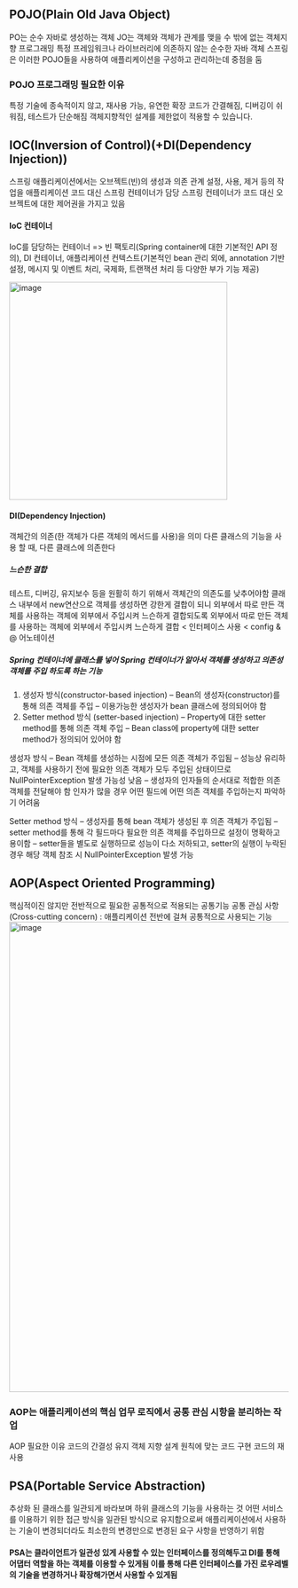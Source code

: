 ## POJO(Plain Old Java Object)
PO는 순수 자바로 생성하는 객체
JO는 객체와 객체가 관계를 맺을 수 밖에 없는 객체지향 프로그래밍
특정 프레임워크나 라이브러리에 의존하지 않는 순수한 자바 객체
스프링은 이러한 POJO들을 사용하여 애플리케이션을 구성하고 관리하는데 중점을 둠

### POJO 프로그래밍 필요한 이유
특정 기술에 종속적이지 않고, 재사용 가능, 유연한 확장
코드가 간결해짐, 디버깅이 쉬워짐, 테스트가 단순해짐
객체지향적인 설계를 제한없이 적용할 수 있습니다.

## IOC(Inversion of Control)(+DI(Dependency Injection))
스프링 애플리케이션에서는 오브젝트(빈)의 생성과 의존 관계 설정, 사용, 제거 등의 작업을 애플리케이션 코드 대신 스프링 컨테이너가 담당
스프링 컨테이너가 코드 대신 오브젝트에 대한 제어권을 가지고 있음

#### IoC 컨테이너
IoC를 담당하는 컨테이너 => 빈 팩토리(Spring container에 대한 기본적인 API 정의), DI 컨테이너, 애플리케이션 컨텍스트(기본적인 bean 관리 외에, annotation 기반 설정, 메시지 및 이벤트 처리, 국제화, 트랜잭션 처리 등 다양한 부가 기능 제공)

<img width="393" alt="image" src="https://github.com/98000001/CS-Study/assets/96863137/cf3ff0b1-4f6f-4f4e-8bdb-4130ad51ae97">


#### DI(Dependency Injection)
객체간의 의존(한 객체가 다른 객체의 메서드를 사용)을 의미
다른 클래스의 기능을 사용 할 때, 다른 클래스에 의존한다

##### 느슨한 결합
테스트, 디버깅, 유지보수 등을 원활히 하기 위해서 객체간의 의존도를 낮추어야함
클래스 내부에서 new연산으로 객체를 생성하면 강한게 결합이 되니 외부에서 따로 만든 객체를 사용하는 객체에 외부에서 주입시켜 느슨하게 결합되도록
외부에서 따로 만든 객체를 사용하는 객체에 외부에서 주입시켜 느슨하게 결합 < 인터페이스 사용 < config & @ 어노테이션 
##### Spring 컨테이너에 클래스를 넣어 Spring 컨테이너가 알아서 객체를 생성하고 의존성 객체를 주입 하도록 하는 기능

1. 생성자 방식(constructor-based injection)
   – Bean의 생성자(constructor)를 통해 의존 객체를 주입
   – 이용가능한 생성자가 bean 클래스에 정의되어야 함
3. Setter method 방식 (setter-based injection)
   – Property에 대한 setter method를 통해 의존 객체 주입
   – Bean class에 property에 대한 setter method가 정의되어 있어야 함

생성자 방식
   – Bean 객체를 생성하는 시점에 모든 의존 객체가 주입됨
   – 성능상 유리하고, 객체를 사용하기 전에 필요한 의존 객체가 모두 주입된 상태이므로 NullPointerException 발생 가능성 낮음 
   – 생성자의 인자들의 순서대로 적합한 의존 객체를 전달해야 함 인자가 많을 경우 어떤 필드에 어떤 의존 객체를 주입하는지 파악하기 어려움

Setter method 방식 
   – 생성자를 통해 bean 객체가 생성된 후 의존 객체가 주입됨
   – setter method를 통해 각 필드마다 필요한 의존 객체를 주입하므로 설정이 명확하고 용이함
   – setter들을 별도로 실행하므로 성능이 다소 저하되고, setter의 실행이 누락된 경우 해당 객체 참조 시 NullPointerException 발생 가능


## AOP(Aspect Oriented Programming)
핵심적이진 않지만 전반적으로 필요한 공통적으로 적용되는 공통기능
공통 관심 사항(Cross-cutting concern) : 애플리케이션 전반에 걸쳐 공통적으로 사용되는 기능
<img width="848" alt="image" src="https://github.com/98000001/CS-Study/assets/96863137/58ffa3dc-4c8e-42cd-a516-8de3e82c2720">

### AOP는 애플리케이션의 핵심 업무 로직에서 공통 관심 시항을 분리하는 작업

AOP 필요한 이유
코드의 간결성 유지
객체 지향 설계 원칙에 맞는 코드 구현
코드의 재사용

## PSA(Portable Service Abstraction)
추상화 된 클래스를 일관되게 바라보며 하위 클래스의 기능을 사용하는 것
어떤 서비스를 이용하기 위한 접근 방식을 일관된 방식으로 유지함으로써 애플리케이션에서 사용하는 기술이 변경되더라도 최소한의 변경만으로 변경된 요구 사항을 반영하기 위함
#### PSA는 클라이언트가 일관성 있게 사용할 수 있는 인터페이스를 정의해두고 DI를 통해 어댑터 역할을 하는 객체를 이용할 수 있게됨 이를 통해 다른 인터페이스를 가진 로우레벨의 기술을 변경하거나 확장해가면서 사용할 수 있게됨
